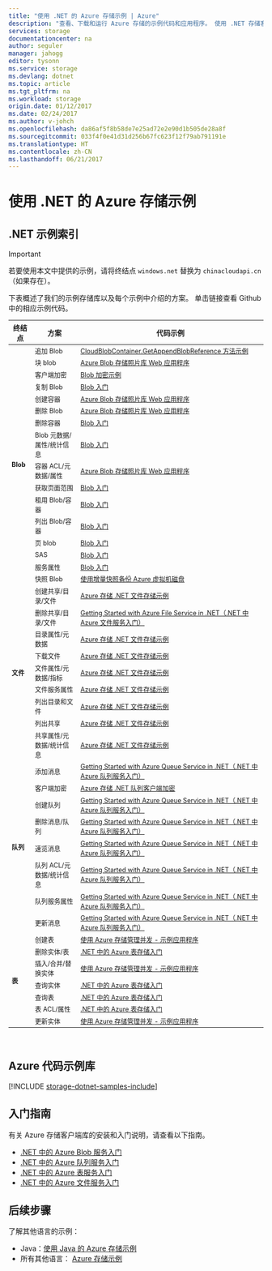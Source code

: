 ```yaml
---
title: "使用 .NET 的 Azure 存储示例 | Azure"
description: "查看、下载和运行 Azure 存储的示例代码和应用程序。 使用 .NET 存储客户端库发现 blob、队列、表和文件的入门示例。"
services: storage
documentationcenter: na
author: seguler
manager: jahogg
editor: tysonn
ms.service: storage
ms.devlang: dotnet
ms.topic: article
ms.tgt_pltfrm: na
ms.workload: storage
origin.date: 01/12/2017
ms.date: 02/24/2017
ms.author: v-johch
ms.openlocfilehash: da86af5f8b58de7e25ad72e2e90d1b505de28a8f
ms.sourcegitcommit: 033f4f0e41d31d256b67fc623f12f79ab791191e
ms.translationtype: HT
ms.contentlocale: zh-CN
ms.lasthandoff: 06/21/2017
---
```

# <a name="azure-storage-samples-using-net"></a>使用 .NET 的 Azure 存储示例

## <a name="net-sample-index"></a>.NET 示例索引

>[!IMPORTANT]
> 若要使用本文中提供的示例，请将终结点 `windows.net` 替换为 `chinacloudapi.cn`（如果存在）。

下表概述了我们的示例存储库以及每个示例中介绍的方案。 单击链接查看 Github 中的相应示例代码。

<table style="font-size:90%"><thead><tr><th style="font-size:110%">终结点</th><th style="font-size:110%">方案</th><th style="font-size:110%">代码示例</th></tr></thead><tbody> 
<tr> 
<td rowspan="16"><b>Blob</b></td>
<td>追加 Blob</td> 
<td><a href="https://msdn.microsoft.com/zh-cn/library/microsoft.windowsazure.storage.blob.cloudblobcontainer.getappendblobreference.aspx">CloudBlobContainer.GetAppendBlobReference 方法示例</a></td> 
</tr> 
<tr> 
<td>块 blob</td>
<td><a href="https://github.com/Azure-Samples/storage-blobs-dotnet-webapp/blob/master/WebApp-Storage-DotNet/Controllers/HomeController.cs">Azure Blob 存储照片库 Web 应用程序</a></td>
</tr> 
<tr> 
<td>客户端加密</td>
<td><a href="https://github.com/Azure/azure-storage-net/blob/master/Samples/GettingStarted/EncryptionSamples/BlobGettingStarted/Program.cs">Blob 加密示例</a></td>
</tr> 
<tr> 
<td>复制 Blob</td>
<td><a href="https://github.com/Azure-Samples/storage-blob-dotnet-getting-started/blob/master/BlobStorage/Advanced.cs">Blob 入门</a></td>
</tr> 
<tr> 
<td>创建容器</td>
<td><a href="https://github.com/Azure-Samples/storage-blobs-dotnet-webapp/blob/master/WebApp-Storage-DotNet/Controllers/HomeController.cs">Azure Blob 存储照片库 Web 应用程序</a></td>
</tr> 
<tr> 
<td>删除 Blob</td>
<td><a href="https://github.com/Azure-Samples/storage-blobs-dotnet-webapp/blob/master/WebApp-Storage-DotNet/Controllers/HomeController.cs">Azure Blob 存储照片库 Web 应用程序</a></td>
</tr> 
<tr> 
<td>删除容器</td>
<td><a href="https://github.com/Azure-Samples/storage-blob-dotnet-getting-started/blob/master/BlobStorage/Advanced.cs">Blob 入门</a></td>
</tr> 
<tr> 
<td>Blob 元数据/属性/统计信息</td>
<td><a href="https://github.com/Azure-Samples/storage-blob-dotnet-getting-started/blob/master/BlobStorage/Advanced.cs">Blob 入门</a></td>
</tr> 
<tr> 
<td>容器 ACL/元数据/属性</td>
<td><a href="https://github.com/Azure-Samples/storage-blobs-dotnet-webapp/blob/master/WebApp-Storage-DotNet/Controllers/HomeController.cs">Azure Blob 存储照片库 Web 应用程序</a></td>
</tr> 
<tr> 
<td>获取页面范围</td>
<td><a href="https://github.com/Azure-Samples/storage-blob-dotnet-getting-started/blob/master/BlobStorage/Advanced.cs">Blob 入门</a></td>
</tr> 
<tr> 
<td>租用 Blob/容器</td>
<td><a href="https://github.com/Azure-Samples/storage-blob-dotnet-getting-started/blob/master/BlobStorage/Advanced.cs">Blob 入门</a></td>
</tr> 
<tr> 
<td>列出 Blob/容器</td>
<td><a href="https://github.com/Azure-Samples/storage-blob-dotnet-getting-started/blob/master/BlobStorage/GettingStarted.cs">Blob 入门</a></td>
</tr> 
<tr> 
<td>页 blob</td>
<td><a href="https://github.com/Azure-Samples/storage-blob-dotnet-getting-started/blob/master/BlobStorage/GettingStarted.cs">Blob 入门</a></td>
</tr>
<tr> 
<td>SAS</td>
<td><a href="https://github.com/Azure-Samples/storage-blob-dotnet-getting-started/blob/master/BlobStorage/Advanced.cs">Blob 入门</a></td>
</tr>   
<tr> 
<td>服务属性</td>
<td><a href="https://github.com/Azure-Samples/storage-blob-dotnet-getting-started/blob/master/BlobStorage/Advanced.cs">Blob 入门</a></td>
</tr>           
<tr> 
<td>快照 Blob</td>
<td><a href="https://github.com/Azure-Samples/storage-blob-dotnet-back-up-with-incremental-snapshots/blob/master/Program.cs">使用增量快照备份 Azure 虚拟机磁盘</a></td>
</tr> 
<tr> 
<td rowspan="9"><b>文件</b></td>
<td>创建共享/目录/文件</td> 
<td><a href="https://github.com/Azure/azure-storage-net/blob/master/Samples/GettingStarted/VisualStudioQuickStarts/DataFileStorage/Program.cs">Azure 存储 .NET 文件存储示例</a></td> 
</tr>
<tr> 
<td>删除共享/目录/文件</td> 
<td><a href="https://github.com/Azure-Samples/storage-file-dotnet-getting-started/blob/master/FileStorage/GettingStarted.cs">Getting Started with Azure File Service in .NET（.NET 中 Azure 文件服务入门）</a></td> 
</tr> 
<tr> 
<td>目录属性/元数据</td> 
<td><a href="https://github.com/Azure-Samples/storage-file-dotnet-getting-started/blob/9f12304b2f5f5472a1c87c1e21be4af5661ac043/FileStorage/Advanced.cs">Azure 存储 .NET 文件存储示例</a></td> 
</tr> 
<tr> 
<td>下载文件</td> 
<td><a href="https://github.com/Azure/azure-storage-net/blob/master/Samples/GettingStarted/VisualStudioQuickStarts/DataFileStorage/Program.cs">Azure 存储 .NET 文件存储示例</a></td> 
</tr> 
<tr> 
<td>文件属性/元数据/指标</td> 
<td><a href="https://github.com/Azure-Samples/storage-file-dotnet-getting-started/blob/9f12304b2f5f5472a1c87c1e21be4af5661ac043/FileStorage/Advanced.cs">Azure 存储 .NET 文件存储示例</a></td> 
</tr> 
<tr> 
<td>文件服务属性</td> 
<td><a href="https://github.com/Azure-Samples/storage-file-dotnet-getting-started/blob/9f12304b2f5f5472a1c87c1e21be4af5661ac043/FileStorage/Advanced.cs">Azure 存储 .NET 文件存储示例</a></td> 
</tr> 
<tr> 
<td>列出目录和文件</td> 
<td><a href="https://github.com/Azure/azure-storage-net/blob/master/Samples/GettingStarted/VisualStudioQuickStarts/DataFileStorage/Program.cs">Azure 存储 .NET 文件存储示例</a></td> 
</tr>
<tr> 
<td>列出共享</td> 
<td><a href="https://github.com/Azure-Samples/storage-file-dotnet-getting-started/blob/9f12304b2f5f5472a1c87c1e21be4af5661ac043/FileStorage/Advanced.cs">Azure 存储 .NET 文件存储示例</a></td> 
</tr>
<tr> 
<td>共享属性/元数据/统计信息</td> 
<td><a href="https://github.com/Azure-Samples/storage-file-dotnet-getting-started/blob/9f12304b2f5f5472a1c87c1e21be4af5661ac043/FileStorage/Advanced.cs">Azure 存储 .NET 文件存储示例</a></td> 
</tr>
<tr> 
<td rowspan="8"><b>队列</b></td>
<td>添加消息</td> 
<td><a href="https://github.com/Azure-Samples/storage-queue-dotnet-getting-started/blob/master/QueueStorage/GettingStarted.cs">Getting Started with Azure Queue Service in .NET（.NET 中 Azure 队列服务入门）</a></td> 
</tr> 
<tr> 
<td>客户端加密</td> 
<td><a href="https://github.com/Azure/azure-storage-net/blob/master/Samples/GettingStarted/EncryptionSamples/QueueGettingStarted/Program.cs">Azure 存储 .NET 队列客户端加密</a></td> 
</tr> 
<tr> 
<td>创建队列</td> 
<td><a href="https://github.com/Azure-Samples/storage-queue-dotnet-getting-started/blob/master/QueueStorage/GettingStarted.cs">Getting Started with Azure Queue Service in .NET（.NET 中 Azure 队列服务入门）</a></td> 
</tr> 
<tr> 
<td>删除消息/队列</td> 
<td><a href="https://github.com/Azure-Samples/storage-queue-dotnet-getting-started/blob/master/QueueStorage/GettingStarted.cs">Getting Started with Azure Queue Service in .NET（.NET 中 Azure 队列服务入门）</a></td> 
</tr> 
<tr> 
<td>速览消息</td> 
<td><a href="https://github.com/Azure-Samples/storage-queue-dotnet-getting-started/blob/master/QueueStorage/GettingStarted.cs">Getting Started with Azure Queue Service in .NET（.NET 中 Azure 队列服务入门）</a></td> 
</tr> 
<tr> 
<td>队列 ACL/元数据/统计信息</td> 
<td><a href="https://github.com/Azure-Samples/storage-queue-dotnet-getting-started/blob/master/QueueStorage/Advanced.cs">Getting Started with Azure Queue Service in .NET（.NET 中 Azure 队列服务入门）</a></td> 
</tr> 
<tr> 
<td>队列服务属性</td> 
<td><a href="https://github.com/Azure-Samples/storage-queue-dotnet-getting-started/blob/master/QueueStorage/Advanced.cs">Getting Started with Azure Queue Service in .NET（.NET 中 Azure 队列服务入门）</a></td> 
</tr> 
<tr> 
<td>更新消息</td> 
<td><a href="https://github.com/Azure-Samples/storage-queue-dotnet-getting-started/blob/master/QueueStorage/GettingStarted.cs">Getting Started with Azure Queue Service in .NET（.NET 中 Azure 队列服务入门）</a></td> 
</tr> 
<tr> 
<td rowspan="7"><b>表</b></td>
<td>创建表</td> 
<td><a href="https://code.msdn.microsoft.com/Managing-Concurrency-using-56018114/sourcecode?fileId=123913&pathId=50196262">使用 Azure 存储管理并发 - 示例应用程序</a></td> 
</tr> 
<tr> 
<td>删除实体/表</td> 
<td><a href="https://github.com/Azure-Samples/storage-table-dotnet-getting-started/blob/master/TableStorage/BasicSamples.cs">.NET 中的 Azure 表存储入门</a></td> 
</tr> 
<tr> 
<td>插入/合并/替换实体</td> 
<td><a href="https://code.msdn.microsoft.com/Managing-Concurrency-using-56018114/sourcecode?fileId=123913&pathId=50196262">使用 Azure 存储管理并发 - 示例应用程序</a></td> 
</tr> 
<tr> 
<td>查询实体</td> 
<td><a href="https://github.com/Azure-Samples/storage-table-dotnet-getting-started/blob/master/TableStorage/BasicSamples.cs">.NET 中的 Azure 表存储入门</a></td> 
</tr> 
<tr> 
<td>查询表</td> 
<td><a href="https://github.com/Azure-Samples/storage-table-dotnet-getting-started/blob/master/TableStorage/BasicSamples.cs">.NET 中的 Azure 表存储入门</a></td> 
</tr> 
<tr> 
<td>表 ACL/属性</td> 
<td><a href="https://github.com/Azure-Samples/storage-table-dotnet-getting-started/blob/master/TableStorage/AdvancedSamples.cs">.NET 中的 Azure 表存储入门</a></td> 
</tr> 
<tr> 
<td>更新实体</td> 
<td><a href="https://code.msdn.microsoft.com/Managing-Concurrency-using-56018114/sourcecode?fileId=123913&pathId=50196262">使用 Azure 存储管理并发 - 示例应用程序</a></td> 
</tr> 
</tbody> 
</table>
<br/>

## <a name="azure-code-samples-library"></a>Azure 代码示例库

[!INCLUDE [storage-dotnet-samples-include](../../includes/storage-dotnet-samples-include.md)]

## <a name="getting-started-guides"></a>入门指南

有关 Azure 存储客户端库的安装和入门说明，请查看以下指南。

* [.NET 中的 Azure Blob 服务入门](./storage-dotnet-how-to-use-blobs.md)
* [.NET 中的 Azure 队列服务入门](./storage-dotnet-how-to-use-queues.md)
* [.NET 中的 Azure 表服务入门](./storage-dotnet-how-to-use-tables.md)
* [.NET 中的 Azure 文件服务入门](./storage-dotnet-how-to-use-files.md)

## <a name="next-steps"></a>后续步骤

了解其他语言的示例：

* Java：[使用 Java 的 Azure 存储示例](./storage-samples-java.md)
* 所有其他语言： [Azure 存储示例](./storage-samples.md)